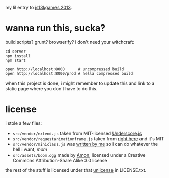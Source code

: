 my lil entry to [js13kgames 2013](http://2013.js13kgames.com/).

wanna run this, sucka?
======================

build scripts? grunt? browserify? i don't need your witchcraft:

    cd server
    npm install
    npm start

    open http://localhost:8000      # uncompressed build
    open http://localhost:8000/prod # hella compressed build

when this project is done, i might remember to update this and link to a static page where you don't have to do this.

license
=======

i stole a few files:

- `src/vendor/extend.js` taken from MIT-licensed [Underscore.js](http://underscorejs.org)
- `src/vendor/requestanimationframe.js` taken from [right here](https://gist.github.com/paulirish/1579671) and it's MIT
- `src/vendor/miniclass.js` was [written by me](https://github.com/EvanHahn/MiniClass) so i can do whatever the hell i want, _mom_
- `src/assets/boom.ogg` made by [Amon](http://www.amon.co), licensed under a Creative Commons Attribution-Share Alike 3.0 license

the rest of the stuff is licensed under that [unlicense](http://unlicense.org/) in LICENSE.txt.